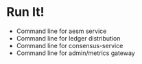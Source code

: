 # Run It!

* Command line for aesm service
* Command line for ledger distribution
* Command line for consensus-service
* Command line for admin/metrics gateway

